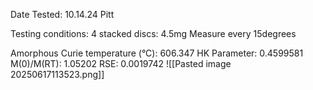 Date Tested: 10.14.24 Pitt

Testing conditions:
4 stacked discs: 4.5mg
Measure every 15degrees

Amorphous Curie temperature (°C): 606.347
HK Parameter: 0.4599581
M(0)/M(RT): 1.05202
RSE: 0.0019742 
![[Pasted image 20250617113523.png]]
